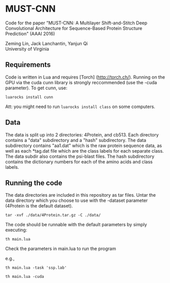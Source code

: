 # MUST-CNN

Code for the paper "MUST-CNN:	A	Multilayer	Shift-and-Stitch	Deep	Convolutional	Architecture	for	Sequence-Based Protein	Structure	Prediction" (AAAI 2016)

Zeming Lin, Jack Lanchantin, Yanjun Qi <br />
University of Virginia


## Requirements
Code is written in Lua and requires [Torch] (http://torch.ch/). Running on the GPU via the cuda cunn library is strongly reccommended (use the -cuda parameter). To get cunn, use: 

``luarocks install cunn``

Att: you might need to run ``luarocks install class`` on some computers. 

## Data
The data is split up into 2 directories: 4Protein, and cb513. Each directory contains a "data" subdirectory and a "hash" subdirectory. The data subdirectory contains "aa1.dat" which is the raw protein sequence data, as well as each *tag.dat file which are the class labels for each separate class. The data subdir also contains the psi-blast files. The hash subdirectory contains the dictionary numbers for each of the amino acids and class labels.



## Running the code

The data directories are included in this repository as tar files. Untar the data directory which you choose to use with the -dataset parameter (4Protein is the default dataset).

``tar -xvf ./data/4Protein.tar.gz -C ./data/``

The code should be runnable with the default parameters by simply executing:

``th main.lua``

Check the parameters in main.lua to run the program

e.g.,

``th main.lua -task 'ssp.lab'``

``th main.lua -cuda``


